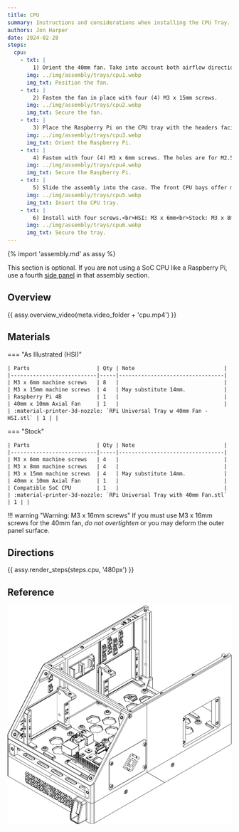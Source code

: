 ```yaml
---
title: CPU
summary: Instructions and considerations when installing the CPU Tray.
authors: Jon Harper
date: 2024-02-28
steps:
  cpu:
    - txt: |
        1) Orient the 40mm fan. Take into account both airflow direction and the location of the fan's wiring.
      img: ../img/assembly/trays/cpu1.webp
      img_txt: Position the fan.
    - txt: |
        2) Fasten the fan in place with four (4) M3 x 15mm screws.
      img: ../img/assembly/trays/cpu2.webp
      img_txt: Secure the fan.
    - txt: |
        3) Place the Raspberry Pi on the CPU tray with the headers facing away from the fan.
      img: ../img/assembly/trays/cpu3.webp
      img_txt: Orient the Raspberry Pi.
    - txt: |
        4) Fasten with four (4) M3 x 6mm screws. The holes are for M2.5 screws but will bore out easily for M3 screws.
      img: ../img/assembly/trays/cpu4.webp
      img_txt: Secure the Raspberry Pi.
    - txt: |
        5) Slide the assembly into the case. The front CPU bays offer more room for connectors, but any CPU bay work.
      img: ../img/assembly/trays/cpu5.webp
      img_txt: Insert the CPU tray.
    - txt: |
        6) Install with four screws.<br>HSI: M3 x 6mm<br>Stock: M3 x 8mm
      img: ../img/assembly/trays/cpu6.webp
      img_txt: Secure the tray.
---
```


{% import 'assembly.md' as assy %}

This section is optional. If you are not using a SoC CPU like a Raspberry Pi, use a fourth [side panel][side] in that assembly section.

## Overview

{{ assy.overview_video(meta.video_folder + 'cpu.mp4') }}

## Materials

=== "As Illustrated (HSI)"

    | Parts                     | Qty | Note                            |
    |---------------------------|-----|---------------------------------|
    | M3 x 6mm machine screws   | 8   |                                 |
    | M3 x 15mm machine screws  | 4   | May substitute 14mm.            |
    | Raspberry Pi 4B           | 1   |                                 |
    | 40mm x 10mm Axial Fan     | 1   |                                 |
    | :material-printer-3d-nozzle: `RPi Universal Tray w 40mm Fan - HSI.stl` | 1 | |

=== "Stock"

    | Parts                     | Qty | Note                            |
    |---------------------------|-----|---------------------------------|
    | M3 x 6mm machine screws   | 4   |                                 |
    | M3 x 8mm machine screws   | 4   |                                 |
    | M3 x 15mm machine screws  | 4   | May substitute 14mm.            |
    | 40mm x 10mm Axial Fan     | 1   |                                 |
    | Compatible SoC CPU        | 1   |                                 |
    | :material-printer-3d-nozzle: `RPi Universal Tray with 40mm Fan.stl` | 1 | |

!!! warning "Warning: M3 x 16mm screws"
    If you must use M3 x 16mm screws for the 40mm fan, *do not overtighten* or you may deform the outer panel surface.

## Directions
                                                            
{{ assy.render_steps(steps.cpu, '480px') }}

## Reference

[![illustration][cpu_final]][cpu_final]

[side]: side.md

[cpu_final]: ../img/assembly/trays/cpu_final.webp